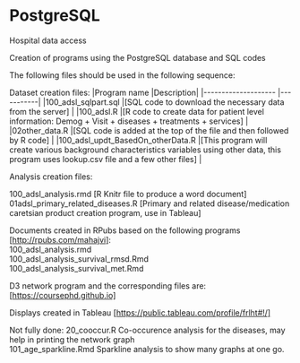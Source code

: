 # PostgreSQL
Hospital data access

Creation of programs using the PostgreSQL database and SQL codes

The following files should be used in the following sequence:

Dataset creation files:
|Program name         |Description|
|-------------------- |-----------|
|100_adsl_sqlpart.sql |[SQL code to download the necessary data from the server]  |
|100_adsl.R           |[R code to create data for patient level information: Demog + Visit + diseases + treatments + services]  |
|02other_data.R       |[SQL code is added at the top of the file and then followed by R code]  |
|100_adsl_updt_BasedOn_otherData.R |[This program will create various background characteristics variables using other data, this program uses lookup.csv file and a few other files]  |

Analysis creation files:

100_adsl_analysis.rmd                  [R Knitr file to produce a word document]  
01adsl_primary_related_diseases.R      [Primary and related disease/medication caretsian product creation program, use in Tableau]  

Documents created in RPubs based on the following programs [http://rpubs.com/mahajvi]:  
100_adsl_analysis.rmd  
100_adsl_analysis_survival_rmsd.Rmd  
100_adsl_analysis_survival_met.Rmd  

D3 network program and the corresponding files are: [https://coursephd.github.io]

Displays created in Tableau [https://public.tableau.com/profile/frlht#!/]  

Not fully done:
20_cooccur.R           Co-occurence analysis for the diseases, may help in printing the network graph  
101_age_sparkline.Rmd  Sparkline analysis to show many graphs at one go.  

